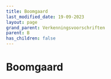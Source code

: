 ```yaml
---
title: Boomgaard
last_modified_date: 19-09-2023
layout: page
grand_parent: Verkenningsvoorschriften
parent: B
has_children: false
---
```


Boomgaard
=========

